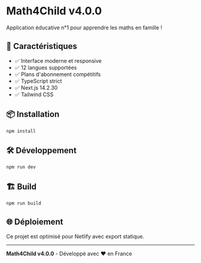 # Math4Child v4.0.0

Application éducative n°1 pour apprendre les maths en famille !

## 🚀 Caractéristiques

- ✅ Interface moderne et responsive
- ✅ 12 langues supportées
- ✅ Plans d'abonnement compétitifs
- ✅ TypeScript strict
- ✅ Next.js 14.2.30
- ✅ Tailwind CSS

## 📦 Installation

```bash
npm install
```

## 🛠️ Développement

```bash
npm run dev
```

## 🏗️ Build

```bash
npm run build
```

## 🌐 Déploiement

Ce projet est optimisé pour Netlify avec export statique.

---

**Math4Child v4.0.0** - Développé avec ❤️ en France
